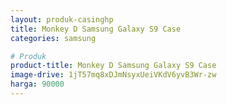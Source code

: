 ```yaml
---
layout: produk-casinghp
title: Monkey D Samsung Galaxy S9 Case
categories: samsung

# Produk
product-title: Monkey D Samsung Galaxy S9 Case
image-drive: 1jT57mq8xDJmNsyxUeiVKdV6yvB3Wr-zw
harga: 90000
---
```

